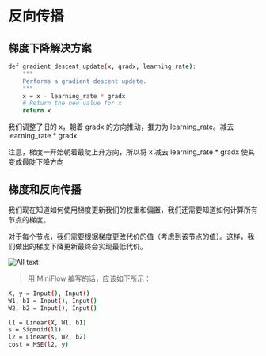 # 反向传播

## 梯度下降解决方案

```bash
def gradient_descent_update(x, gradx, learning_rate):
    """
    Performs a gradient descent update.
    """
    x = x - learning_rate * gradx
    # Return the new value for x
    return x
```

我们调整了旧的 x，朝着 gradx 的方向推动，推力为 learning_rate。减去 learning_rate * gradx

注意，梯度一开始朝着最陡上升方向，所以将 x 减去 learning_rate * gradx 使其变成最陡下降方向

## 梯度和反向传播

我们现在知道如何使用梯度更新我们的权重和偏置，我们还需要知道如何计算所有节点的梯度。

对于每个节点，我们需要根据梯度更改代价的值（考虑到该节点的值）。这样，我们做出的梯度下降更新最终会实现最低代价。

![All text](http://ww1.sinaimg.cn/large/dc05ba18ly1fnsu5m7q2qj20mg0a30tu.jpg)

>用 MiniFlow 编写的话，应该如下所示：

```bash
X, y = Input(), Input()
W1, b1 = Input(), Input()
W2, b2 = Input(), Input()

l1 = Linear(X, W1, b1)
s = Sigmoid(l1)
l2 = Linear(s, W2, b2)
cost = MSE(l2, y)
```
